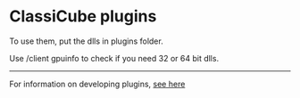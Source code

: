 # ClassiCube plugins

To use them, put the dlls in plugins folder.

Use /client gpuinfo to check if you need 32 or 64 bit dlls.

---

For information on developing plugins, [see here](https://github.com/UnknownShadow200/ClassiCube/blob/master/doc/plugin-dev.md)
